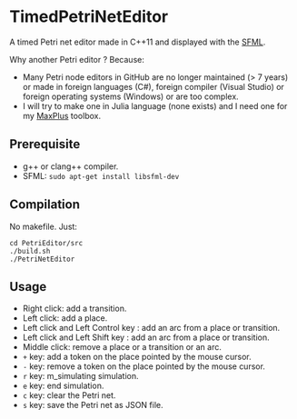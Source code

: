# TimedPetriNetEditor

A timed Petri net editor made in C++11 and displayed with the [SFML](https://www.sfml-dev.org/index-fr.php).

Why another Petri editor ? Because:
- Many Petri node editors in GitHub are no longer maintained (> 7 years) or made in foreign languages (C#), foreign compiler (Visual Studio) or foreign operating systems (Windows) or are too complex.
- I will try to make one in Julia language (none exists) and I need one for my [MaxPlus](https://github.com/Lecrapouille/MaxPlus.jl) toolbox.

## Prerequisite

- g++ or clang++ compiler.
- SFML: `sudo apt-get install libsfml-dev`

## Compilation

No makefile. Just:

```
cd PetriEditor/src
./build.sh
./PetriNetEditor
```

## Usage

- Right click: add a transition.
- Left click: add a place.
- Left click and Left Control key : add an arc from a place or transition.
- Left click and Left Shift key : add an arc from a place or transition.
- Middle click: remove a place or a transition or an arc.
- `+` key: add a token on the place pointed by the mouse cursor.
- `-` key: remove a token on the place pointed by the mouse cursor.
- `r` key: m_simulating simulation.
- `e` key: end simulation.
- `c` key: clear the Petri net.
- `s` key: save the Petri net as JSON file.
